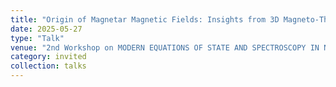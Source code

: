 ```yaml
---
title: "Origin of Magnetar Magnetic Fields: Insights from 3D Magneto-Thermal Simulations"
date: 2025-05-27
type: "Talk"
venue: "2nd Workshop on MODERN EQUATIONS OF STATE AND SPECTROSCOPY IN NEUTRON-STAR MATTER, Alcala University, Spain"
category: invited
collection: talks
---
```

